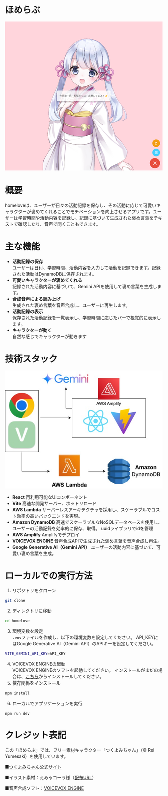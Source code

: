 # ほめらぶ
![image](homelove.png)

# 概要
homeloveは、ユーザーが日々の活動記録を保存し、その活動に応じて可愛いキャラクターが褒めてくれることでモチベーションを向上させるアプリです。ユーザーは学習時間や活動内容を記録し、記録に基づいて生成された褒め言葉をテキストで確認したり、音声で聞くこともできます。

# 主な機能
- **活動記録の保存**
<br>ユーザーは日付、学習時間、活動内容を入力して活動を記録できます。記録された活動はDynamoDBに保存されます。
- **可愛いキャラクターが褒めてくれる**
<br>記録された活動内容に基づいて、Gemini APIを使用して褒め言葉を生成します。
- **合成音声による読み上げ**
<br>生成された褒め言葉を音声合成し、ユーザーに再生します。
- **活動記録の表示**
<br>保存された活動記録を一覧表示し、学習時間に応じたバーで視覚的に表示します。
- **キャラクターが動く**
<br>自然な感じでキャラクターが動きます

# 技術スタック

![image](homelove_architecture.jpeg)

- **React**
再利用可能なUIコンポーネント
- **Vite**
高速な開発サーバー、ホットリロード
- **AWS Lambda**
サーバーレスアーキテクチャを採用し、スケーラブルでコスト効率の高いバックエンドを実現。
- **Amazon DynamoDB**
高速でスケーラブルなNoSQLデータベースを使用し、ユーザーの活動記録を効率的に保存、取得。
uuidライブラリでidを管理
- **AWS Amplify**
Amplifyでデプロイ
- **VOICEVOX ENGINE**
音声合成APIで生成された褒め言葉を音声合成し再生。
- **Google Generative AI（Gemini API）**
ユーザーの活動内容に基づいて、可愛い褒め言葉を生成。

# ローカルでの実行方法
1. リポジトリをクローン
```bash
git clone
```
2. ディレクトリに移動
```bash
cd homelove
```
3. 環境変数を設定
<br>`.env`ファイルを作成し、以下の環境変数を設定してください。
API_KEYにはGoogle Generative AI（Gemini API）のAPIキーを設定してください。
```bash
VITE_GEMINI_API_KEY=API_KEY
```
4. VOICEVOX ENGINEの起動
<br>VOICEVOX ENGINEのソフトを起動してください。
インストールがまだの場合は、[こちら](https://voicevox.hiroshiba.jp/)からインストールしてください。
5. 依存関係をインストール
```bash
npm install
```
6. ローカルでアプリケーションを実行
```bash
npm run dev
```

# クレジット表記

この「ほめらぶ」では、フリー素材キャラクター「つくよみちゃん」（© Rei Yumesaki）を使用しています。

[■つくよみちゃん公式サイト](https://tyc.rei-yumesaki.net/)

■イラスト素材：えみゃコーラ様（[配布URL](https://tyc.rei-yumesaki.net/material/illust/)）

■音声合成ソフト：[VOICEVOX ENGINE](https://voicevox.hiroshiba.jp/)